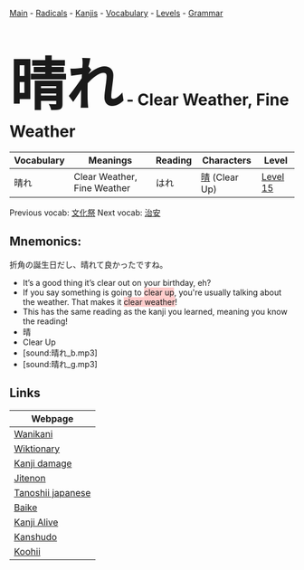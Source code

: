 <style> bigfont {font-size: 100px}</style>
[Main](../README.md) -
[Radicals](../radicals.md) -
[Kanjis](../kanjis.md) -
[Vocabulary](../vocabulary.md) -
[Levels](../levels.md) -
[Grammar](../grammar.md)
# <bigfont> 晴れ</bigfont> - Clear Weather, Fine Weather 

| Vocabulary | Meanings | Reading | Characters | Level |
| --- | --- | --- | --- | --- |
| 晴れ | Clear Weather, Fine Weather | はれ |  [晴](../kanjis/晴.md) (Clear Up) | [Level 15](../levels/wk_level15.md) |

Previous vocab: [文化祭](文化祭.md) Next vocab: [治安](治安.md) 

## Mnemonics:
折角の誕生日だし、晴れて良かったですね。
* It’s a good thing it’s clear out on your birthday, eh?
* If you say something is going to <span style="background-color:#ffcccb"> clear up</span>, you're usually talking about the weather. That makes it <span style="background-color:#ffcccb"> clear weather</span>!
* This has the same reading as the kanji you learned, meaning you know the reading!
* 晴
* Clear Up
* [sound:晴れ_b.mp3]
* [sound:晴れ_g.mp3]


## Links 

| Webpage |
| --- |
| [Wanikani          ](https://www.wanikani.com/kanji/晴れ) |
| [Wiktionary        ](https://en.wiktionary.org/wiki/晴れ) |
| [Kanji damage      ](http://www.kanjidamage.com/kanji/search?utf8=✓&q=晴れ) |
| [Jitenon           ](https://jitenon.com/kanji/晴れ) |
| [Tanoshii japanese ](https://www.tanoshiijapanese.com/dictionary/kanji.cfm?k=晴れ) |
| [Baike             ](https://baike.baidu.com/item/晴れ) |
| [Kanji Alive       ](https://app.kanjialive.com/晴れ) |
| [Kanshudo          ](https://www.kanshudo.com/searchmn?q=晴れ) |
| [Koohii            ](https://kanji.koohii.com/study/kanji/晴れ) |
